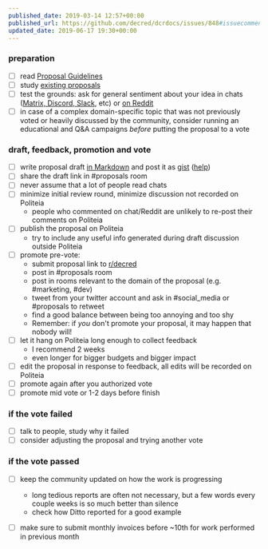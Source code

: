 ```yaml
---
published_date: 2019-03-14 12:57+00:00
published_url: https://github.com/decred/dcrdocs/issues/848#issuecomment-471795670
updated_date: 2019-06-17 19:30+00:00
---
```


### preparation

- [ ] read [Proposal Guidelines](https://docs.decred.org/governance/politeia/proposal-guidelines/)
- [ ] study [existing proposals](https://proposals.decred.org/)
- [ ] test the grounds: ask for general sentiment about your idea in chats ([Matrix, Discord, Slack](https://decred.org/community/), etc) or [on Reddit](https://www.reddit.com/r/decred/)
- [ ] in case of a complex domain-specific topic that was not previously voted or heavily discussed by the community, consider running an educational and Q&A campaigns _before_ putting the proposal to a vote

### draft, feedback, promotion and vote

- [ ] write proposal draft [in Markdown](https://github.com/adam-p/markdown-here/wiki/Markdown-Cheatsheet) and post it as [gist](https://gist.github.com/) ([help](https://help.github.com/en/articles/about-gists))
- [ ] share the draft link in #proposals room
- [ ] never assume that a lot of people read chats
- [ ] minimize initial review round, minimize discussion not recorded on Politeia
  * people who commented on chat/Reddit are unlikely to re-post their comments on Politeia
- [ ] publish the proposal on Politeia
  * try to include any useful info generated during draft discussion outside Politeia
- [ ] promote pre-vote:
  * submit proposal link to [r/decred](https://www.reddit.com/r/decred/)
  * post in #proposals room
  * post in rooms relevant to the domain of the proposal (e.g. #marketing, #dev)
  * tweet from your twitter account and ask in #social\_media or #proposals to retweet
  * find a good balance between being too annoying and too shy
  * Remember: if _you_ don't promote your proposal, it may happen that nobody will!
- [ ] let it hang on Politeia long enough to collect feedback
  * I recommend 2 weeks
  * even longer for bigger budgets and bigger impact
- [ ] edit the proposal in response to feedback, all edits will be recorded on Politeia
- [ ] promote again after you authorized vote
- [ ] promote mid vote or 1-2 days before finish

### if the vote failed

- [ ] talk to people, study why it failed
- [ ] consider adjusting the proposal and trying another vote

### if the vote passed

- [ ] keep the community updated on how the work is progressing
  * long tedious reports are often not necessary, but a few words every couple weeks is so much better than silence
  * check how Ditto reported for a good example
- [ ] make sure to submit monthly invoices before ~10th for work performed in previous month

